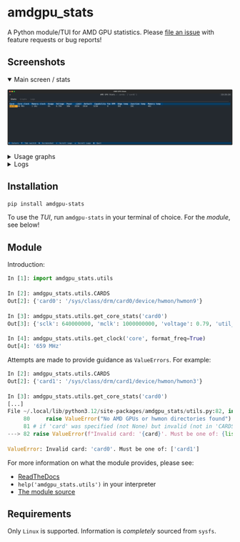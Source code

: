# amdgpu_stats

A Python module/TUI for AMD GPU statistics. Please [file an issue](https://github.com/joshlay/amdgpu_stats/issues)
with feature requests or bug reports!

## Screenshots

<details open>
  <summary>Main screen / stats</summary>

  ![Screenshot of the main stats table](https://raw.githubusercontent.com/joshlay/amdgpu_stats/master/screens/main.svg "Main screen")
</details>
<details>
  <summary>Usage graphs</summary>

  ![Screenshot of the 'graphing' scroll bars](https://raw.githubusercontent.com/joshlay/amdgpu_stats/master/screens/graphs.svg "Graphs")  
</details>
<details>
  <summary>Logs</summary>

  ![Screenshot of the 'Logs' tab pane](https://raw.githubusercontent.com/joshlay/amdgpu_stats/master/screens/logs.svg "Logs")
</details>

## Installation

```bash
pip install amdgpu-stats
```

To use the _TUI_, run `amdgpu-stats` in your terminal of choice. For the _module_,
see below!

## Module

Introduction:

```python
In [1]: import amdgpu_stats.utils

In [2]: amdgpu_stats.utils.CARDS
Out[2]: {'card0': '/sys/class/drm/card0/device/hwmon/hwmon9'}

In [3]: amdgpu_stats.utils.get_core_stats('card0')
Out[3]: {'sclk': 640000000, 'mclk': 1000000000, 'voltage': 0.79, 'util_pct': 65}

In [4]: amdgpu_stats.utils.get_clock('core', format_freq=True)
Out[4]: '659 MHz' 
```

Attempts are made to provide guidance as `ValueErrors`. For example:

```python
In [2]: amdgpu_stats.utils.CARDS
Out[2]: {'card1': '/sys/class/drm/card1/device/hwmon/hwmon3'}

In [3]: amdgpu_stats.utils.get_core_stats('card0')
[...]
File ~/.local/lib/python3.12/site-packages/amdgpu_stats/utils.py:82, in validate_card(card)
     80     raise ValueError("No AMD GPUs or hwmon directories found")
     81 # if 'card' was specified (not None) but invalid (not in 'CARDS'), raise a helpful error
---> 82 raise ValueError(f"Invalid card: '{card}'. Must be one of: {list(CARDS.keys())}")

ValueError: Invalid card: 'card0'. Must be one of: ['card1']
```

For more information on what the module provides, please see:

- [ReadTheDocs](https://amdgpu-stats.readthedocs.io/en/latest/)
- `help('amdgpu_stats.utils')` in your interpreter
- [The module source](https://github.com/joshlay/amdgpu_stats/blob/master/src/amdgpu_stats/utils.py)

## Requirements

Only `Linux` is supported. Information is _completely_ sourced from `sysfs`.
